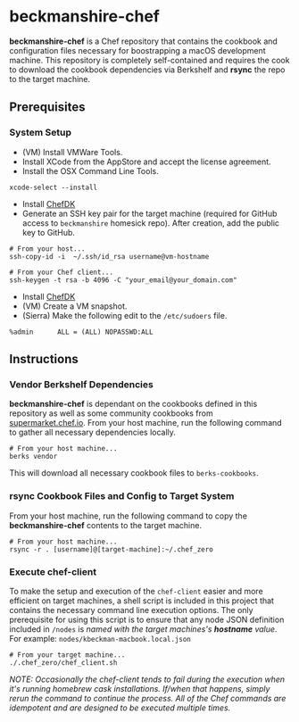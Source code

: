 # beckmanshire-chef #

**beckmanshire-chef** is a Chef repository that contains the cookbook and configuration files necessary for boostrapping
a macOS development machine. This repository is completely self-contained and requires the cook to download the cookbook
dependencies via Berkshelf and **rsync** the repo to the target machine.

## Prerequisites ##

### System Setup ###

- (VM) Install VMWare Tools.
- Install XCode from the AppStore and accept the license agreement.
- Install the OSX Command Line Tools.
```
xcode-select --install
```
- Install [ChefDK](https://downloads.chef.io/chef-dk/mac/)
- Generate an SSH key pair for the target machine (required for GitHub access to `beckmanshire` homesick repo). After
  creation, add the public key to GitHub.
```shell
# From your host...
ssh-copy-id -i  ~/.ssh/id_rsa username@vm-hostname
```
```
# From your Chef client...
ssh-keygen -t rsa -b 4096 -C "your_email@your_domain.com"
```
- Install [ChefDK](https://downloads.chef.io/chef-dk/mac/)
- (VM) Create a VM snapshot.
- (Sierra) Make the following edit to the `/etc/sudoers` file.
```
%admin		ALL = (ALL) NOPASSWD:ALL
```


## Instructions ##

### Vendor Berkshelf Dependencies ###

**beckmanshire-chef** is dependant on the cookbooks defined in this repository as well as some community cookbooks from 
[supermarket.chef.io](https://supermarket.chef.io/). From your host machine, run the following command to gather all 
necessary dependencies locally.

```shell
# From your host machine...
berks vendor
```

This will download all necessary cookbook files to `berks-cookbooks`.

### rsync Cookbook Files and Config to Target System ###

From your host machine, run the following command to copy the **beckmanshire-chef** contents to the target machine.

```shell
# From your host machine...
rsync -r . [username]@[target-machine]:~/.chef_zero
```

### Execute chef-client ###

To make the setup and execution of the `chef-client` easier and more efficient on target machines, a shell script is 
included in this project that contains the necessary command line execution options. The only prerequisite for using 
this script is to ensure that any node JSON definition included in `/nodes` is _named with the target machines's 
**hostname** value_. For example: `nodes/kbeckman-macbook.local.json`

```shell
# From your target machine...
./.chef_zero/chef_client.sh
```

_NOTE: Occasionally the chef-client tends to fail during the execution when it's running homebrew cask installations.
If/when that happens, simply rerun the command to continue the process. All of the Chef commands are idempotent and are
designed to be executed multiple times._
